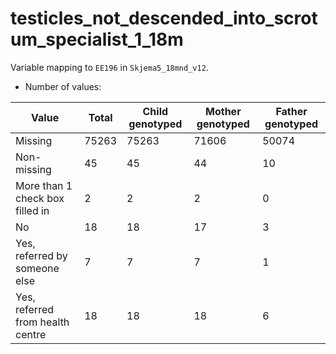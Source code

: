 # testicles_not_descended_into_scrotum_specialist_1_18m
Variable mapping to `EE196` in `Skjema5_18mnd_v12`.
- Number of values:

| Value | Total | Child genotyped | Mother genotyped | Father genotyped |
| ----- | ----- | --------------- | ---------------- | ---------------- |
| Missing | 75263 | 75263 | 71606 | 50074 |
| Non-missing | 45 | 45 | 44 | 10 |
| More than 1 check box filled in | 2 | 2 | 2 |0 |
| No | 18 | 18 | 17 |3 |
| Yes, referred by someone else | 7 | 7 | 7 |1 |
| Yes, referred from health centre | 18 | 18 | 18 |6 |



